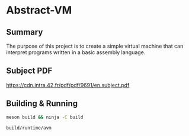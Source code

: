 # Abstract-VM

## Summary
The purpose of this project is to create a simple virtual machine that can interpret programs written in a basic assembly language.

## Subject PDF
https://cdn.intra.42.fr/pdf/pdf/9691/en.subject.pdf

## Building & Running
```bash
meson build && ninja -C build

```
```bash
build/runtime/avm
```
